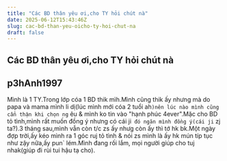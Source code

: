 ```yaml
---
title: "Các BD thân yêu ơi,cho TY hỏi chút nà"
date: 2025-06-12T15:43:46Z
slug: cac-bd-than-yeu-oicho-ty-hoi-chut-na
draft: false
---
```


## Các BD thân yêu ơi,cho TY hỏi chút nà

## p3hAnh1997

Mình là 1 TY.Trong lớp cóa 1 BD thik mìh.Mình cũng thik ấy nhưng mà do papa và mama mình li dị(lúc mình mới cóa 2 tuổi ah`)nên lúc nào mình cũng cẩn thận khi chọn ng` êu & mình ko tin vào "hạnh phúc 4ever".Mặc cho BD tỏ tình,mình rất muốn đồng ý nhưng có cái ji` đó ngăn mình đồng ý(cái ji` zj ta?).3 tháng sau,mình vẫn còn t/c zs ấy nhưg còn ấy thì tớ hk bk.Một ngày đợp trời,ấy kéo mình ra 1 góc ruj tỏ tình & nói zs mình là ấy hk mún típ tục như zậy nữa,ấy pun` lém.Mình đang rối lắm, mọi người giúp cho tuj nhak(giúp đi rùi tui hậu tạ cho).